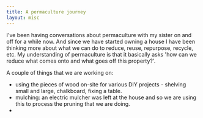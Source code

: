 ```yaml
---
title: A permaculture journey
layout: misc
---
```


I've been having conversations about permaculture with my sister on and off for
a while now. And since we have started owning a house I have been thinking more
about what we can do to reduce, reuse, repurpose, recycle, etc. My understanding
of permaculture is that it basically asks 'how can we reduce what comes onto and
what goes off this property?'.

A couple of things that we are working on:

* using the pieces of wood on-site for various DIY projects - shelving small and
  large, chalkboard, fixing a table.
* mulching: an electric mulcher was left at the house and so we are using this
  to process the pruning that we are doing.
* 
